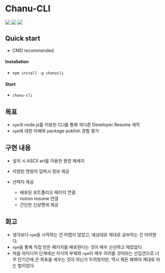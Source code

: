 # Chanu-CLI
![](https://img.shields.io/badge/version-1.1.1-orange.svg) ![](https://img.shields.io/badge/created__at-19.01.18-red.svg) ![](https://img.shields.io/badge/updated__at-19.01.22-red.svg)


## Quick start
- CMD recommended

#### Installation
- `npm install -g chanucli`

#### Start
- `chanu-cli`

## 목표
- `npm`과 node.js를 이용한 CLI를 통해 색다른 Developer Resume 제작
- `npm`에 대한 이해와 package publish 경험 쌓기


## 구현 내용

- 설치 시 ASCII art를 이용한 환영 메세지
- 지정된 명령어 입력시 정보 제공

- 선택지 제공 
  - 배포된 포트폴리오 페이지 연결
  - notion resume 연결 
  - 간단한 신상명세 제공



## 회고

- 생각보다 `npm`을 시작하는 건 어렵지 않았고, 예상대로 제대로 공부하는 건 어려웠다. 
- `npm`을 통해 직접 만든 패키지를 배포한다는 것이 매우 신선하고 재밌었다.
- 처음 아이디어 단계에선 지식의 부재와 `npm`이 매우 어려울 것이라는 선입견으로 너무 단기간에 큰 목표를 세우는 것이 아닌가 두려웠지만, 역시 뭐든 해봐야 제대로 아는 법이었다.  
